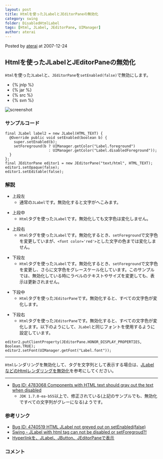 ```yaml
---
layout: post
title: Htmlを使ったJLabelとJEditorPaneの無効化
category: swing
folder: DisabledHtmlLabel
tags: [Html, JLabel, JEditorPane, UIManager]
author: aterai
---
```


Posted by [aterai](http://terai.xrea.jp/aterai.html) at 2007-12-24

## Htmlを使ったJLabelとJEditorPaneの無効化
`Html`を使った`JLabel`と、`JEditorPane`を`setEnabled(false)`で無効にします。

- {% jnlp %}
- {% jar %}
- {% src %}
- {% svn %}

<!-- dummy comment line for breaking list -->

![screenshot](https://lh5.googleusercontent.com/_9Z4BYR88imo/TQTK9vV2SGI/AAAAAAAAAW0/PIlAG2B9yZA/s800/DisabledHtmlLabel.png)

### サンプルコード
<pre class="prettyprint"><code>final JLabel label2 = new JLabel(HTML_TEXT) {
  @Override public void setEnabled(boolean b) {
    super.setEnabled(b);
    setForeground(b ? UIManager.getColor("Label.foreground")
                    : UIManager.getColor("Label.disabledForeground"));
  }
};
final JEditorPane editor1 = new JEditorPane("text/html", HTML_TEXT);
editor1.setOpaque(false);
editor1.setEditable(false);
</code></pre>

### 解説
- 上段左
    - 通常の`JLabel`です。無効化すると文字がへこみます。

<!-- dummy comment line for breaking list -->

- 上段中
    - `Html`タグを使った`JLabel`です。無効化しても文字色は変化しません。

<!-- dummy comment line for breaking list -->

- 上段右
    - `Html`タグを使った`JLabel`です。無効化するとき、`setForeground`で文字色を変更していまが、`<font color='red'>`とした文字の色までは変化しません。

<!-- dummy comment line for breaking list -->

- 下段左
    - `Html`タグを使った`JLabel`です。無効化するとき、`setForeground`で文字色を変更し、さらに文字色をグレースケール化しています。このサンプルでは、無効化している時にラベルのテキストやサイズを変更しても、表示は更新されません。

<!-- dummy comment line for breaking list -->

- 下段中
    - `Html`タグを使った`JEditorPane`です。無効化すると、すべての文字色が変化します。

<!-- dummy comment line for breaking list -->

- 下段右
    - `Html`タグを使った`JEditorPane`です。無効化すると、すべての文字色が変化します。以下のようにして、`JLabel`と同じフォントを使用するように設定しています。

<!-- dummy comment line for breaking list -->

<pre class="prettyprint"><code>editor2.putClientProperty(JEditorPane.HONOR_DISPLAY_PROPERTIES, Boolean.TRUE);
editor2.setFont(UIManager.getFont("Label.font"));
</code></pre>

- - - -
`Html`レンダリングを無効化して、タグを文字列として表示する場合は、[JLabelなどのHtmlレンダリングを無効化](http://terai.xrea.jp/Swing/HtmlDisable.html)を参考にしてください。

- - - -
- [Bug ID: 4783068 Components with HTML text should gray out the text when disabled](http://bugs.sun.com/bugdatabase/view_bug.do?bug_id=4783068)
    - `JDK 1.7.0-ea-b55`以上で、修正されている(上記のサンプルでも、無効化ですべての文字列がグレーになる)ようです。

<!-- dummy comment line for breaking list -->

### 参考リンク
- [Bug ID: 4740519 HTML JLabel not greyed out on setEnabled(false)](http://bugs.sun.com/bugdatabase/view_bug.do?bug_id=4740519)
- [Swing - JLabel with html tag can not be disabled or setForegroud?!](https://forums.oracle.com/thread/1377943)
- [Hyperlinkを、JLabel、JButton、JEditorPaneで表示](http://terai.xrea.jp/Swing/HyperlinkLabel.html)

<!-- dummy comment line for breaking list -->

### コメント

